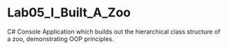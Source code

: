 # Lab05_I_Built_A_Zoo
C# Console Application which builds out the hierarchical class structure of a zoo, demonstrating OOP principles.
